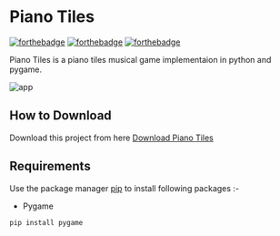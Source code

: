 # Piano Tiles

[![forthebadge](https://forthebadge.com/images/badges/built-with-love.svg)](https://forthebadge.com)
[![forthebadge](https://forthebadge.com/images/badges/built-with-swag.svg)](https://forthebadge.com)
[![forthebadge](https://forthebadge.com/images/badges/made-with-python.svg)](https://forthebadge.com)

Piano Tiles is a piano tiles musical game implementaion in python and pygame.

![app](https://github.com/user-attachments/assets/45b70b30-2bcc-4957-84f8-70f6ffbb4ca7)


## How to Download

Download this project from here [Download Piano Tiles](https://downgit.github.io/#/home?url=https://github.com/pyGuru123/Python-Games/tree/master/Piano%20Tiles)

## Requirements

Use the package manager [pip](https://pip.pypa.io/en/stable/) to install following packages :-
* Pygame

```bash
pip install pygame
```
